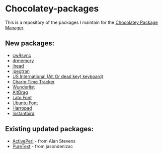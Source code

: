 # Chocolatey-packages

This is a repository of the packages I maintain for the [Chocolatey Package Manager](http://chocolatey.org/).

## New packages:

 * [cwRsync](http://chocolatey.org/packages/cwrsync)
 * [drmemory](http://www.drmemory.org/)
 * [jhead](http://www.sentex.net/~mwandel/jhead/)
 * [jpegtran](http://jpegclub.org/jpegtran/)
 * [US International (Alt Gr dead key) keyboard)](https://code.google.com/p/usialtgr/)
 * [Charm Time Tracker](https://github.com/KDAB/Charm)
 * [Wunderlist](https://www.wunderlist.com/)
 * [AltDrag](https://code.google.com/p/altdrag/)
 * [Lato Font](http://latofonts.com/)
 * [Ubuntu Font](http://font.ubuntu.com/)
 * [Harropad](http://pad.haroopress.com/user.html)
 * [Instantbird](http://instantbird.com/)

## Existing updated packages:
 * [ActivePerl](http://chocolatey.org/packages/ActivePerl) - from Alan Stevens
 * [PureText](http://chocolatey.org/packages/puretext) - from jasondenizac

